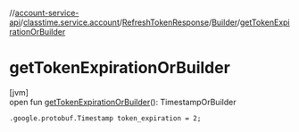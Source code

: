 //[account-service-api](../../../../index.md)/[classtime.service.account](../../index.md)/[RefreshTokenResponse](../index.md)/[Builder](index.md)/[getTokenExpirationOrBuilder](get-token-expiration-or-builder.md)

# getTokenExpirationOrBuilder

[jvm]\
open fun [getTokenExpirationOrBuilder](get-token-expiration-or-builder.md)(): TimestampOrBuilder

`.google.protobuf.Timestamp token_expiration = 2;`
